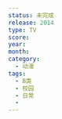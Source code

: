 ```yaml
---
status: 未完成
release: 2014
type: TV
score:
year:
month:
category:
  - 动漫
tags:
  - B类
  - 校园
  - 日常
  - 
---
```

